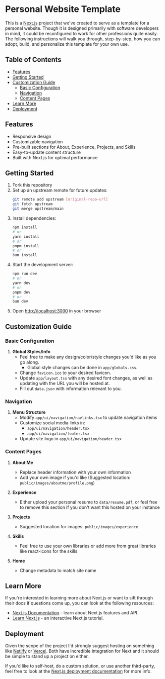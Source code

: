# Personal Website Template

This is a [Next.js](https://nextjs.org/) project that we've created to serve as a template for a personal website. Though it is designed primarily with software developers in mind, it could be reconfigured to work for other professions quite easily. The following instructions will walk you through, step-by-step, how you can adopt, build, and personalize this template for your own use.

## Table of Contents

- [Features](#features)
- [Getting Started](#getting-started)
- [Customization Guide](#customization-guide)
  - [Basic Configuration](#basic-configuration)
  - [Navigation](#navigation)
  - [Content Pages](#content-pages)
- [Learn More](#learn-more)
- [Deployment](#deployment)

## Features

- Responsive design
- Customizable navigation
- Pre-built sections for About, Experience, Projects, and Skills
- Easy-to-update content structure
- Built with Next.js for optimal performance

## Getting Started

1. Fork this repository
2. Set up an upstream remote for future updates:
   ```bash
   git remote add upstream [original-repo-url]
   git fetch upstream
   git merge upstream/main
   ```
3. Install dependencies:
   ```bash
   npm install
   # or
   yarn install
   # or
   pnpm install
   # or
   bun install
   ```
4. Start the development server:
   ```bash
   npm run dev
   # or
   yarn dev
   # or
   pnpm dev
   # or
   bun dev
   ```
5. Open [http://localhost:3000](http://localhost:3000) in your browser

## Customization Guide

### Basic Configuration

1. **Global Styles/Info**
   - Feel free to make any design/color/style changes you'd like as you go along.
		- Global style changes can be done in `app/globals.css`.
	- Change `favicon.ico` to your desired favicon.
	- Update `app/layout.tsx` with any desired font changes, as well as updating with the URL you will be hosted at.
	- Fill out `data.json` with information relevant to you.

### Navigation

1. **Menu Structure**
   - Modify `app/ui/navigation/navlinks.tsx` to update navigation items
   - Customize social media links in:
     - `app/ui/navigation/header.tsx`
     - `app/ui/navigation/footer.tsx`
   - Update site logo in `app/ui/navigation/header.tsx`

### Content Pages

1. **About Me**
   - Replace header information with your own information
	- Add your own image if you'd like (Suggested location: `public/images/aboutme/profile.png`)

2. **Experience**
   - Either upload your personal resume to `data/resume.pdf`, or feel free to remove this section if you don't want this hosted on your instance

3. **Projects**
   - Suggested location for images: `public/images/experience`

4. **Skills**
   - Feel free to use your own libraries or add more from great libraries like react-icons for the skills

5. **Home**
	- Change metadata to match site name

## Learn More

If you're interested in learning more about Next.js or want to sift through their docs if questions come up, you can look at the following resources:

- [Next.js Documentation](https://nextjs.org/docs) - learn about Next.js features and API.
- [Learn Next.js](https://nextjs.org/learn) - an interactive Next.js tutorial.

## Deployment

Given the scope of the project I'd strongly suggest hosting on something like [Netlify](https://netlify.com) or [Vercel](https://vercel.com/). Both have incredible integration for Next and it should be simple to stand up a project on either.

If you'd like to self-host, do a custom solution, or use another third-party, feel free to look at the [Next.js deployment documentation](https://nextjs.org/docs/deployment) for more info.